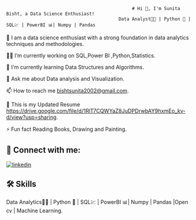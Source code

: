 
                                                   # Hi 👋, I'm Sunita Bisht, a Data Science Enthusiast!
                                              Data Analyst👨‍💼 | Python 🐍 | SQL💹 | PowerBI 📊| Numpy | Pandas



👋 I am a data science enthusiast with a strong foundation in data analytics techniques and methodologies.

👩‍💻 I’m currently working on SQL,Power BI ,Python,Statistics.

🧠 I'm currently learning Data Structures and Algorithms.

💬 Ask me about Data analysis and Visualization.

📫 How to reach me bishtsunita2002@gmail.com.

📄 This is my Updated Resume https://drive.google.com/file/d/1RlT7CQWYaZ8JuDPDrwbAY9hxmEo_kv-d/view?usp=sharing.

⚡️ Fun fact Reading Books, Drawing and Painting.


## 🔗 Connect with me:

[![linkedin](https://img.shields.io/badge/linkedin-0A66C2?style=for-the-badge&logo=linkedin&logoColor=white)](https://www.linkedin.com/in/sunitabisht/)


## 🛠 Skills
Data Analytics👨‍💼 | Python 🐍 | SQL💹 | PowerBI 📊| Numpy | Pandas |Open cv | Machine Learning.


